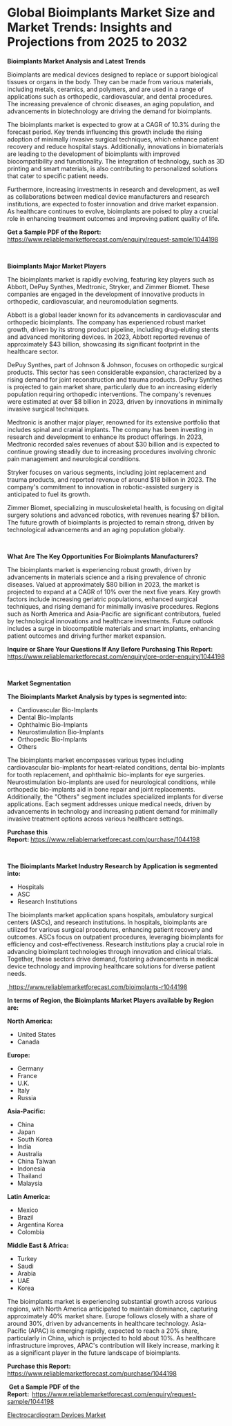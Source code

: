 <p><h1>Global Bioimplants Market Size and Market Trends: Insights and Projections from 2025 to 2032</h1></p><p><strong>Bioimplants Market Analysis and Latest Trends</strong></p>
<p><p>Bioimplants are medical devices designed to replace or support biological tissues or organs in the body. They can be made from various materials, including metals, ceramics, and polymers, and are used in a range of applications such as orthopedic, cardiovascular, and dental procedures. The increasing prevalence of chronic diseases, an aging population, and advancements in biotechnology are driving the demand for bioimplants.</p><p>The bioimplants market is expected to grow at a CAGR of 10.3% during the forecast period. Key trends influencing this growth include the rising adoption of minimally invasive surgical techniques, which enhance patient recovery and reduce hospital stays. Additionally, innovations in biomaterials are leading to the development of bioimplants with improved biocompatibility and functionality. The integration of technology, such as 3D printing and smart materials, is also contributing to personalized solutions that cater to specific patient needs.</p><p>Furthermore, increasing investments in research and development, as well as collaborations between medical device manufacturers and research institutions, are expected to foster innovation and drive market expansion. As healthcare continues to evolve, bioimplants are poised to play a crucial role in enhancing treatment outcomes and improving patient quality of life.</p></p>
<p><strong>Get a Sample PDF of the Report:&nbsp;</strong> <a href="https://www.reliablemarketforecast.com/enquiry/request-sample/1044198?utm_campaign=1890&utm_medium=2&utm_source=Github&utm_content=ia&utm_term=04032025&utm_id=bioimplants">https://www.reliablemarketforecast.com/enquiry/request-sample/1044198</a></p>
<p>&nbsp;</p>
<p><strong>Bioimplants Major Market Players</strong></p>
<p><p>The bioimplants market is rapidly evolving, featuring key players such as Abbott, DePuy Synthes, Medtronic, Stryker, and Zimmer Biomet. These companies are engaged in the development of innovative products in orthopedic, cardiovascular, and neuromodulation segments.</p><p>Abbott is a global leader known for its advancements in cardiovascular and orthopedic bioimplants. The company has experienced robust market growth, driven by its strong product pipeline, including drug-eluting stents and advanced monitoring devices. In 2023, Abbott reported revenue of approximately $43 billion, showcasing its significant footprint in the healthcare sector.</p><p>DePuy Synthes, part of Johnson & Johnson, focuses on orthopedic surgical products. This sector has seen considerable expansion, characterized by a rising demand for joint reconstruction and trauma products. DePuy Synthes is projected to gain market share, particularly due to an increasing elderly population requiring orthopedic interventions. The company's revenues were estimated at over $8 billion in 2023, driven by innovations in minimally invasive surgical techniques.</p><p>Medtronic is another major player, renowned for its extensive portfolio that includes spinal and cranial implants. The company has been investing in research and development to enhance its product offerings. In 2023, Medtronic recorded sales revenues of about $30 billion and is expected to continue growing steadily due to increasing procedures involving chronic pain management and neurological conditions.</p><p>Stryker focuses on various segments, including joint replacement and trauma products, and reported revenue of around $18 billion in 2023. The company's commitment to innovation in robotic-assisted surgery is anticipated to fuel its growth.</p><p>Zimmer Biomet, specializing in musculoskeletal health, is focusing on digital surgery solutions and advanced robotics, with revenues nearing $7 billion. The future growth of bioimplants is projected to remain strong, driven by technological advancements and an aging population globally.</p></p>
<p>&nbsp;</p>
<p><strong>What Are The Key Opportunities For Bioimplants Manufacturers?</strong></p>
<p><p>The bioimplants market is experiencing robust growth, driven by advancements in materials science and a rising prevalence of chronic diseases. Valued at approximately $80 billion in 2023, the market is projected to expand at a CAGR of 10% over the next five years. Key growth factors include increasing geriatric populations, enhanced surgical techniques, and rising demand for minimally invasive procedures. Regions such as North America and Asia-Pacific are significant contributors, fueled by technological innovations and healthcare investments. Future outlook includes a surge in biocompatible materials and smart implants, enhancing patient outcomes and driving further market expansion.</p></p>
<p><strong>Inquire or Share Your Questions If Any Before Purchasing This Report:</strong> <a href="https://www.reliablemarketforecast.com/enquiry/pre-order-enquiry/1044198?utm_campaign=1890&utm_medium=2&utm_source=Github&utm_content=ia&utm_term=04032025&utm_id=bioimplants">https://www.reliablemarketforecast.com/enquiry/pre-order-enquiry/1044198</a></p>
<p>&nbsp;</p>
<p><strong>Market Segmentation</strong></p>
<p><strong>The Bioimplants Market Analysis by types is segmented into:</strong></p>
<p><ul><li>Cardiovascular Bio-Implants</li><li>Dental Bio-Implants</li><li>Ophthalmic Bio-Implants</li><li>Neurostimulation Bio-Implants</li><li>Orthopedic Bio-Implants</li><li>Others</li></ul></p>
<p><p>The bioimplants market encompasses various types including cardiovascular bio-implants for heart-related conditions, dental bio-implants for tooth replacement, and ophthalmic bio-implants for eye surgeries. Neurostimulation bio-implants are used for neurological conditions, while orthopedic bio-implants aid in bone repair and joint replacements. Additionally, the "Others" segment includes specialized implants for diverse applications. Each segment addresses unique medical needs, driven by advancements in technology and increasing patient demand for minimally invasive treatment options across various healthcare settings.</p></p>
<p><strong>Purchase this Report:&nbsp;</strong><a href="https://www.reliablemarketforecast.com/purchase/1044198?utm_campaign=1890&utm_medium=2&utm_source=Github&utm_content=ia&utm_term=04032025&utm_id=bioimplants">https://www.reliablemarketforecast.com/purchase/1044198</a></p>
<p>&nbsp;</p>
<p><strong>The Bioimplants Market Industry Research by Application is segmented into:</strong></p>
<p><ul><li>Hospitals</li><li>ASC</li><li>Research Institutions</li></ul></p>
<p><p>The bioimplants market application spans hospitals, ambulatory surgical centers (ASCs), and research institutions. In hospitals, bioimplants are utilized for various surgical procedures, enhancing patient recovery and outcomes. ASCs focus on outpatient procedures, leveraging bioimplants for efficiency and cost-effectiveness. Research institutions play a crucial role in advancing bioimplant technologies through innovation and clinical trials. Together, these sectors drive demand, fostering advancements in medical device technology and improving healthcare solutions for diverse patient needs.</p></p>
<p><a href="https://www.reliablemarketforecast.com/bioimplants-r1044198?utm_campaign=1890&utm_medium=2&utm_source=Github&utm_content=ia&utm_term=04032025&utm_id=bioimplants">&nbsp;https://www.reliablemarketforecast.com/bioimplants-r1044198</a></p>
<p><strong>In terms of Region, the Bioimplants Market Players available by Region are:</strong></p>
<p>
    <p> <strong> North America: </strong>
        <ul>
            <li>United States</li>
            <li>Canada</li>
        </ul>
        </p> 
    <p> <strong> Europe: </strong>
        <ul>
            <li>Germany</li>
            <li>France</li>
            <li>U.K.</li>
            <li>Italy</li>
            <li>Russia</li>
        </ul>
        </p> 
    <p> <strong> Asia-Pacific: </strong>
        <ul>
            <li>China</li>
            <li>Japan</li>
            <li>South Korea</li>
            <li>India</li>
            <li>Australia</li>
            <li>China Taiwan</li>
            <li>Indonesia</li>
            <li>Thailand</li>
            <li>Malaysia</li>
        </ul>
        </p> 
    <p> <strong> Latin America: </strong>
        <ul>
            <li>Mexico</li>
            <li>Brazil</li>
            <li>Argentina Korea</li>
            <li>Colombia</li>
        </ul>
        </p> 
    <p> <strong> Middle East & Africa: </strong>
        <ul>
            <li>Turkey</li>
            <li>Saudi</li>
            <li>Arabia</li>
            <li>UAE</li>
            <li>Korea</li>
        </ul>
    </p>
    </p>
<p><p>The bioimplants market is experiencing substantial growth across various regions, with North America anticipated to maintain dominance, capturing approximately 40% market share. Europe follows closely with a share of around 30%, driven by advancements in healthcare technology. Asia-Pacific (APAC) is emerging rapidly, expected to reach a 20% share, particularly in China, which is projected to hold about 10%. As healthcare infrastructure improves, APAC's contribution will likely increase, marking it as a significant player in the future landscape of bioimplants.</p></p>
<p><strong>Purchase this Report: </strong><a href="https://www.reliablemarketforecast.com/purchase/1044198?utm_campaign=1890&utm_medium=2&utm_source=Github&utm_content=ia&utm_term=04032025&utm_id=bioimplants">https://www.reliablemarketforecast.com/purchase/1044198</a></p>
<p>&nbsp;<strong>Get a Sample PDF of the Report:&nbsp;&nbsp;</strong><a href="https://www.reliablemarketforecast.com/enquiry/request-sample/1044198?utm_campaign=1890&utm_medium=2&utm_source=Github&utm_content=ia&utm_term=04032025&utm_id=bioimplants">https://www.reliablemarketforecast.com/enquiry/request-sample/1044198</a></p>
<p><strong></strong></p>
<p><p><a href="https://github.com/lylyparadise/Market-Research-Report-List-6/blob/main/electrocardiogram-devices-market.md?utm_campaign=1890&utm_medium=2&utm_source=Github&utm_content=ia&utm_term=04032025&utm_id=bioimplants">Electrocardiogram Devices Market</a></p></p>